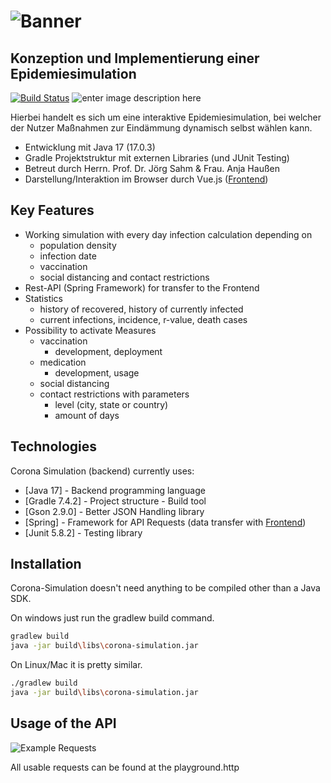 
# ![Banner](https://i.ibb.co/89XDJFZ/Epidemiesimulation-Backend.png)
## Konzeption und Implementierung einer Epidemiesimulation

[![Build Status](https://travis-ci.org/joemccann/dillinger.svg?branch=master)](https://travis-ci.org/joemccann/dillinger) ![enter image description here](https://img.shields.io/github/last-commit/keyboardassassin/Epidemiesimulation)

Hierbei handelt es sich um eine interaktive Epidemiesimulation, bei welcher der Nutzer Maßnahmen zur Eindämmung dynamisch selbst wählen kann.

- Entwicklung mit Java 17 (17.0.3)
- Gradle Projektstruktur mit externen Libraries (und JUnit Testing)
- Betreut durch Herrn. Prof. Dr. Jörg Sahm & Frau. Anja Haußen
- Darstellung/Interaktion im Browser durch Vue.js ([Frontend](https://github.com/KeyboardAssassin/Corona-Simulation-Frontend))

## Key Features

- Working simulation with every day infection calculation depending on
    - population density
    - infection date
    - vaccination
    - social distancing and contact restrictions
- Rest-API (Spring Framework) for transfer to the Frontend
- Statistics
    - history of recovered, history of currently infected
    - current infections, incidence, r-value, death cases
- Possibility to activate Measures
    - vaccination
        - development, deployment
    - medication
        - development, usage
    - social distancing
    - contact restrictions with parameters
        - level (city, state or country)
        - amount of days


## Technologies

Corona Simulation (backend) currently uses:

- [Java 17] 			- Backend programming language
- [Gradle 7.4.2] 	- Project structure - Build tool
- [Gson 2.9.0] 	- Better JSON Handling library
- [Spring] 			- Framework for API Requests (data transfer with [Frontend](https://github.com/KeyboardAssassin/Corona-Simulation-Frontend))
- [Junit 5.8.2] 	- Testing library

## Installation

Corona-Simulation doesn't need anything to be compiled other than a Java SDK.

On windows just run the gradlew build command.

```sh
gradlew build
java -jar build\libs\corona-simulation.jar
```

On Linux/Mac it is pretty similar.

```sh
./gradlew build
java -jar build\libs\corona-simulation.jar
```

## Usage of the API
![Example Requests](https://i.ibb.co/0DxjMvR/rsz-carbon.png)

All usable requests can be found at the playground.http